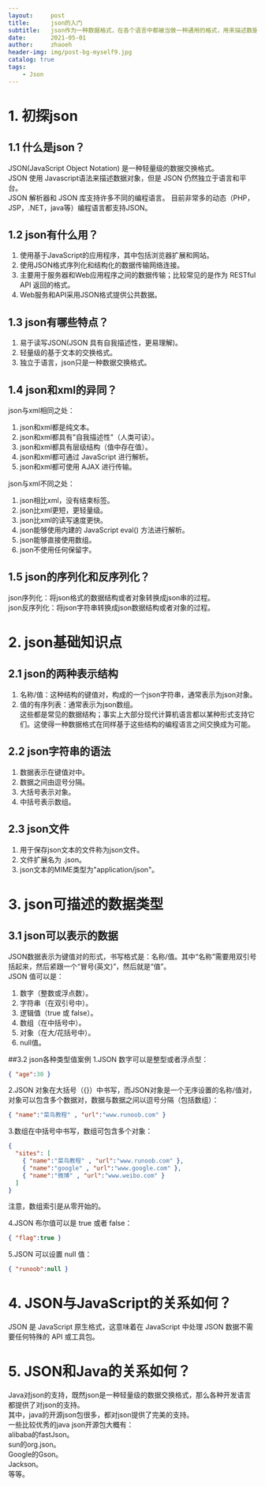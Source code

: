 ```yaml
---
layout:     post
title:      json的入门
subtitle:   json作为一种数据格式，在各个语言中都被当做一种通用的格式，用来描述数据
date:       2021-05-01
author:     zhaoeh
header-img: img/post-bg-myself9.jpg
catalog: true
tags:
    - Json
---
```

    
# 1. 初探json
## 1.1 什么是json？
JSON(JavaScript Object Notation) 是一种轻量级的数据交换格式。  
JSON 使用 Javascript语法来描述数据对象，但是 JSON 仍然独立于语言和平台。  
JSON 解析器和 JSON 库支持许多不同的编程语言。 目前非常多的动态（PHP，JSP，.NET，java等）编程语言都支持JSON。  

## 1.2 json有什么用？
1.  使用基于JavaScript的应用程序，其中包括浏览器扩展和网站。  
2.  使用JSON格式序列化和结构化的数据传输网络连接。  
3.  主要用于服务器和Web应用程序之间的数据传输；比较常见的是作为 RESTful API 返回的格式。  
4.  Web服务和API采用JSON格式提供公共数据。  

## 1.3 json有哪些特点？
1.  易于读写JSON(JSON 具有自我描述性，更易理解)。  
2.  轻量级的基于文本的交换格式。  
3.  独立于语言，json只是一种数据交换格式。  

## 1.4 json和xml的异同？
json与xml相同之处：  
1.  json和xml都是纯文本。  
2.  json和xml都具有"自我描述性"（人类可读）。  
3.  json和xml都具有层级结构（值中存在值）。  
4.  json和xml都可通过 JavaScript 进行解析。  
5.  json和xml都可使用 AJAX 进行传输。  

json与xml不同之处：  
1.  json相比xml，没有结束标签。  
2.  json比xml更短，更轻量级。  
3.  json比xml的读写速度更快。  
4.  json能够使用内建的 JavaScript eval() 方法进行解析。  
5.  json能够直接使用数组。  
6.  json不使用任何保留字。  

## 1.5 json的序列化和反序列化？
json序列化：将json格式的数据结构或者对象转换成json串的过程。  
json反序列化：将json字符串转换成json数据结构或者对象的过程。  

# 2. json基础知识点
## 2.1 json的两种表示结构
1.  名称/值：这种结构的键值对，构成的一个json字符串，通常表示为json对象。    
2.  值的有序列表：通常表示为json数组。    
这些都是常见的数据结构；事实上大部分现代计算机语言都以某种形式支持它们。这使得一种数据格式在同样基于这些结构的编程语言之间交换成为可能。  

## 2.2 json字符串的语法
1.  数据表示在键值对中。  
2.  数据之间由逗号分隔。  
3.  大括号表示对象。  
4.  中括号表示数组。  

## 2.3 json文件
1.  用于保存json文本的文件称为json文件。  
2.  文件扩展名为 .json。  
3.  json文本的MIME类型为"application/json"。  

# 3. json可描述的数据类型
## 3.1 json可以表示的数据
JSON数据表示为键值对的形式，书写格式是：名称/值。其中“名称”需要用双引号括起来，然后紧跟一个“冒号(英文)”，然后就是“值”。  
JSON 值可以是：  
1.  数字（整数或浮点数）。  
2.  字符串（在双引号中）。  
3.  逻辑值（true 或 false）。  
4.  数组（在中括号中）。  
5.  对象（在大/花括号中）。  
6.  null值。  

##3.2 json各种类型值案例
1.JSON 数字可以是整型或者浮点型：  
```json
{ "age":30 }
```
2.JSON 对象在大括号（{}）中书写，而JSON对象是一个无序设置的名称/值对，对象可以包含多个数据对，数据与数据之间以逗号分隔（包括数组）：
```json
{ "name":"菜鸟教程" , "url":"www.runoob.com" }
```
3.数组在中括号中书写，数组可包含多个对象：
```json
{
  "sites": [
    { "name":"菜鸟教程" , "url":"www.runoob.com" },
    { "name":"google" , "url":"www.google.com" },
    { "name":"微博" , "url":"www.weibo.com" }
  ]
}
```
注意，数组索引是从零开始的。  
 
4.JSON 布尔值可以是 true 或者 false：
```json
{ "flag":true }
```
5.JSON 可以设置 null 值：  
```json
{ "runoob":null }  
```
# 4. JSON与JavaScript的关系如何？
JSON 是 JavaScript 原生格式，这意味着在 JavaScript 中处理 JSON 数据不需要任何特殊的 API 或工具包。 
 
 # 5. JSON和Java的关系如何？
Java对json的支持，既然json是一种轻量级的数据交换格式，那么各种开发语言都提供了对json的支持。  
其中，java的开源json包很多，都对json提供了完美的支持。    
一些比较优秀的java json开源包大概有：  
alibaba的fastJson。  
sun的org.json。  
Google的Gson。  
Jackson。  
等等。  
